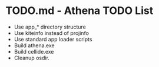 # TODO.md - Athena TODO List

* Use app_* directory structure
* Use kiteinfo instead of projinfo
* Use standard app loader scripts
* Build athena.exe
* Build cellide.exe
* Cleanup osdir.
